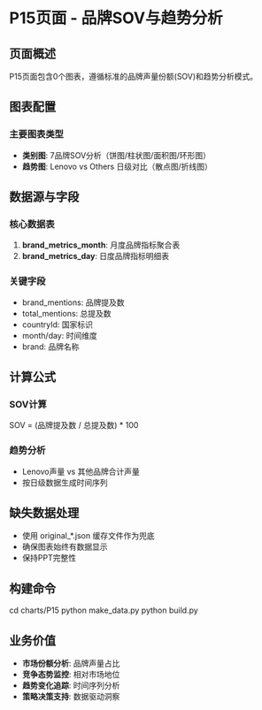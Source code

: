 # P15页面 - 品牌SOV与趋势分析

## 页面概述

P15页面包含0个图表，遵循标准的品牌声量份额(SOV)和趋势分析模式。

## 图表配置

### 主要图表类型
- **类别图**: 7品牌SOV分析（饼图/柱状图/面积图/环形图）
- **趋势图**: Lenovo vs Others 日级对比（散点图/折线图）

## 数据源与字段

### 核心数据表
1. **brand_metrics_month**: 月度品牌指标聚合表
2. **brand_metrics_day**: 日度品牌指标明细表

### 关键字段
- brand_mentions: 品牌提及数
- total_mentions: 总提及数  
- countryId: 国家标识
- month/day: 时间维度
- brand: 品牌名称

## 计算公式

### SOV计算
SOV = (品牌提及数 / 总提及数) * 100

### 趋势分析
- Lenovo声量 vs 其他品牌合计声量
- 按日级数据生成时间序列

## 缺失数据处理

- 使用 original_*.json 缓存文件作为兜底
- 确保图表始终有数据显示
- 保持PPT完整性

## 构建命令

cd charts/P15
python make_data.py
python build.py

## 业务价值

- **市场份额分析**: 品牌声量占比
- **竞争态势监控**: 相对市场地位
- **趋势变化追踪**: 时间序列分析
- **策略决策支持**: 数据驱动洞察

